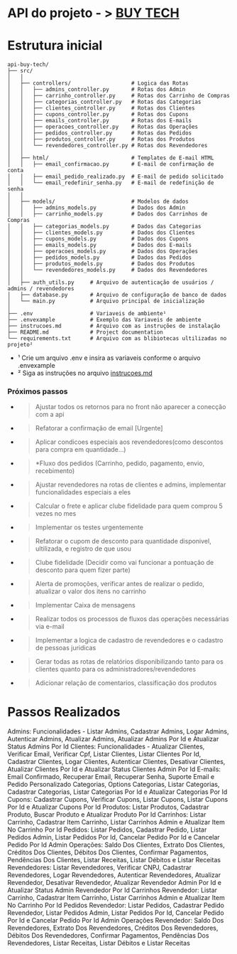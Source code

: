 # API do projeto - > [BUY TECH](https://github.com/davidsousadev/buy-tech)

# Estrutura inicial

```plaintext
api-buy-tech/
├── src/
│   │
│   ├── controllers/                   # Logica das Rotas
│   │   ├── admins_controller.py       # Rotas dos Admin
│   │   ├── carrinho_controller.py     # Rotas dos Carrinho de Compras
│   │   ├── categorias_controller.py   # Rotas das Categorias
│   │   ├── clientes_controller.py     # Rotas dos Clientes
│   │   ├── cupons_controller.py       # Rotas dos Cupons
│   │   ├── emails_controller.py       # Rotas dos E-mails
│   │   ├── operacoes_controller.py    # Rotas das Operações
│   │   ├── pedidos_controller.py      # Rotas das Pedidos
│   │   ├── produtos_controller.py     # Rotas dos Produtos
│   │   └── revendedores_controller.py # Rotas dos Revendedores
│   │
│   ├── html/                          # Templates de E-mail HTML
│   │   ├── email_confirmacao.py       # E-mail de confirmação de conta
│   │   ├── email_pedido_realizado.py  # E-mail de pedido solicitado
│   │   └── email_redefinir_senha.py   # E-mail de redefinição de senha
│   │
│   ├── models/                        # Modelos de dados
│   │   ├── admins_models.py           # Dados dos Admin
│   │   ├── carrinho_models.py         # Dados dos Carrinhos de Compras
│   │   ├── categorias_models.py       # Dados das Categorias
│   │   ├── clientes_models.py         # Dados dos Clientes
│   │   ├── cupons_models.py           # Dados dos Cupons
│   │   ├── emails_models.py           # Dados dos E-mails
│   │   ├── operacoes_models.py        # Dados dos Operações
│   │   ├── pedidos_models.py          # Dados das Pedidos
│   │   ├── produtos_models.py         # Dados dos Produtos
│   │   └── revendedores_models.py     # Dados dos Revendedores
│   │
│   ├── auth_utils.py     # Arquivo de autenticação de usuários / admins / revendedores
│   ├── database.py       # Arquivo de configuração de banco de dados 
│   └── main.py           # Arquivo principal de inicialização
│
├── .env                  # Variaveis de ambiente¹
├── .envexample           # Exemplo das Variaveis de ambiente
├── instrucoes.md         # Arquivo com as instruções de instalação
├── README.md             # Project documentation
└── requirements.txt      # Arquivo com as blibiotecas ultilizadas no projeto²
```

* ¹ Crie um arquivo .env e insira as variaveis conforme o arquivo .envexample
* ² Siga as instruções no arquivo [instrucoes.md](instrucoes.md)

### Próximos passos
- > Ajustar todos os retornos para no front não aparecer a conecção com a api
- > Refatorar a confirmação de email [Urgente]
- > Aplicar condicoes especiais aos revendedores(como descontos para compra em quantidade...)
- > *Fluxo dos pedidos (Carrinho, pedido, pagamento, envio, recebimento)
- > Ajustar revendedores na rotas de clientes e admins, implementar funcionalidades especiais a eles
- > Calcular o frete e aplicar clube fidelidade para quem comprou 5 vezes no mes
- > Implementar os testes urgentemente
- > Refatorar o cupom de desconto para quantidade disponivel, ultilizada, e registro de que usou
- > Clube fidelidade (Decidir como vai funcionar a pontuação de desconto para quem fizer parte)
- > Alerta de promoções, verificar antes de realizar o pedido, atualizar o valor dos itens no carrinho
- > Implementar Caixa de mensagens
- > Realizar todos os processos de fluxos das operações necessárias via e-mail
- > Implementar a logica de cadastro de revendedores e o cadastro de pessoas juridicas
- > Gerar todas as rotas de relatórios disponibilizando tanto para os clientes quanto para os administradores/revendedores
- > Adicionar relação de comentarios, classificação dos produtos

# Passos Realizados

Admins: Funcionalidades - Listar Admins, Cadastrar Admins, Logar Admins, Autenticar Admins, Atualizar Admins, Atualizar Admins Por Id e Atualizar Status Admins Por Id
Clientes: Funcionalidades - Atualizar Clientes, Verificar Email, Verificar Cpf, Listar Clientes, Listar Clientes Por Id, Cadastrar Clientes, Logar Clientes, Autenticar Clientes, Desativar Clientes, Atualizar Clientes Por Id e Atualizar Status Clientes Admin Por Id
E-mails: Email Confirmado, Recuperar Email, Recuperar Senha, Suporte Email e Pedido Personalizado
Categorias, Options Categorias, Listar Categorias, Cadastrar Categorias, Listar Categorias Por Id e Atualizar Categorias Por Id
Cupons: Cadastrar Cupons, Verificar Cupons, Listar Cupons, Listar Cupons Por Id e Atualizar Cupons Por Id
Produtos: Listar Produtos, Cadastrar Produto, Buscar Produto e Atualizar Produto Por Id
Carrinhos: Listar Carrinho, Cadastrar Item Carrinho, Listar Carrinhos Admin e Atualizar Item No Carrinho Por Id
Pedidos: Listar Pedidos, Cadastrar Pedido, Listar Pedidos Admin, Listar Pedidos Por Id, Cancelar Pedido Por Id e Cancelar Pedido Por Id Admin
Operações: Saldo Dos Clientes, Extrato Dos Clientes, Créditos Dos Clientes, Débitos Dos Clientes, Confirmar Pagamentos, Pendências Dos Clientes, Listar Receitas, Listar Débitos e Listar Receitas
Revendedores: Listar Revendedores, Verificar CNPJ, Cadastrar Revendedores, Logar Revendedores, Autenticar Revendedores, Atualizar Revendedor, Desativar Revendedor, Atualizar Revendedor Admin Por Id e Atualizar Status Admin Revendedor Por Id
Carrinhos Revendedor: Listar Carrinho, Cadastrar Item Carrinho, Listar Carrinhos Admin e Atualizar Item No Carrinho Por Id
Pedidos Revendedor: Listar Pedidos, Cadastrar Pedido Revendedor, Listar Pedidos Admin, Listar Pedidos Por Id, Cancelar Pedido Por Id e Cancelar Pedido Por Id Admin
Operações Revendedor: Saldo Dos Revendedores, Extrato Dos Revendedores, Créditos Dos Revendedores, Débitos Dos Revendedores, Confirmar Pagamentos, Pendências Dos Revendedores, Listar Receitas, Listar Débitos e Listar Receitas